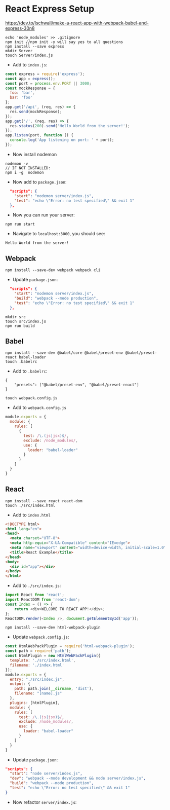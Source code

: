# React Express Setup

https://dev.to/lschwall/make-a-react-app-with-webpack-babel-and-express-30n8

```
echo 'node_modules' >> .gitignore
npm init //npm init -y will say yes to all questions
npm install --save express
mkdir Server
touch Server/index.js
```

- Add to `index.js`:
```JavaScript
const express = require('express');
const app = express();
const port = process.env.PORT || 3000;
const mockResponse = {
  foo: 'bar',
  bar: 'foo'
};
app.get('/api', (req, res) => {
  res.send(mockResponse);
});
app.get('/', (req, res) => {
  res.status(200).send('Hello World from the server!');
});
app.listen(port, function () {
  console.log('App listening on port: ' + port);
});
```

- Now install nodemon
```
nodemon -v
// IF NOT INSTALLED:
npm i -g  nodemon
```

- Now add to `package.json`:
```JSON
  "scripts": {
    "start": "nodemon server/index.js",
    "test": "echo \"Error: no test specified\" && exit 1"
  },
```

- Now you can run your server:
```
npm run start
```
- Navigate to `localhost:3000`, you should see:
```
Hello World from the server!
```

## Webpack

```
npm install --save-dev webpack webpack cli
```

- Update `package.json`:
```JSON
  "scripts": {
    "start": "nodemon server/index.js",
    "build": "webpack --mode production",
    "test": "echo \"Error: no test specified\" && exit 1"
  },
```

```
mkdir src
touch src/index.js
npm run build
```

## Babel

```
npm install --save-dev @babel/core @babel/preset-env @babel/preset-react babel-loader
touch .babelrc
```

- Add to `.babelrc`:
```
{
    "presets": ["@babel/preset-env", "@babel/preset-react"]
}
```

```
touch webpack.config.js
```

- Add to `webpack.config.js`
```JavaScript
module.exports = {
  module: {
    rules: [
      {
        test: /\.(js|jsx)$/,
        exclude: /node_modules/,
        use: {
          loader: "babel-loader"
        }
      }
    ]
  }
}
```

## React

```
npm install --save react react-dom
touch ./src/index.html
```

- Add to `index.html`

```HTML
<!DOCTYPE html>
<html lang="en">
<head>
  <meta charset="UTF-8">
  <meta http-equiv="X-UA-Compatible" content="IE=edge">
  <meta name="viewport" content="width=device-width, initial-scale=1.0">
  <title>React Example</title>
</head>
<body>
  <div id="app"></div>
</body>
</html>
```

- Add to `./src/index.js`:

```JavaScript
import React from 'react';
import ReactDOM from 'react-dom';
const Index = () => {
    return <div>WELCOME TO REACT APP!</div>;
};
ReactDOM.render(<Index />, document.getElementById('app'));
```

```
npm install --save-dev html-webpack-plugin
```

- Update `webpack.config.js`:
```JavaScript
const HtmlWebPackPlugin = require('html-webpack-plugin');
const path = require('path');
const htmlPlugin = new HtmlWebPackPlugin({
  template: './src/index.html',
  filename: './index.html'
});
module.exports = {
  entry: "./src/index.js",
  output: {
    path: path.join(__dirname, 'dist'),
    filename: "[name].js"
  },
  plugins: [htmlPlugin],
  module: {
    rules: [
      test: /\.(js|jsx)$/,
      exclude: /node_modules/,
      use: {
        loader: "babel-loader"
      }
    ]
  }
}
```

- Update `package.json`:
```JSON
"scripts": {
  "start": "node server/index.js",
  "dev": "webpack --mode development && node server/index.js",
  "build": "webpack --mode production",
  "test": "echo \"Error: no test specified\" && exit 1"
}
```

- Now refactor `server/index.js`:
```JavaScript
